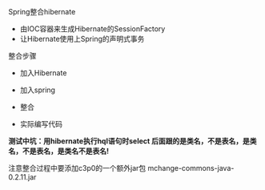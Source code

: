 Spring整合hibernate

- 由IOC容器来生成Hibernate的SessionFactory
- 让Hibernate使用上Spring的声明式事务

整合步骤
- 加入Hibernate

- 加入spring

- 整合

- 实际编写代码



**测试中坑：用hibernate执行hql语句时select 后面跟的是类名，不是表名，是类名，不是表名，是类名不是表名!**

注意整合过程中要添加c3p0的一个额外jar包
mchange-commons-java-0.2.11.jar